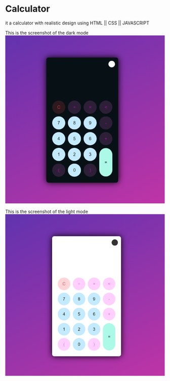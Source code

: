 # Calculator
it a calculator with realistic design using HTML || CSS || JAVASCRIPT

This is the screenshot of the dark mode
![Dark mode shots](screenshot/1.png)

This is the screenshot of the light mode
![Light mode shot](screenshot/2.png)


